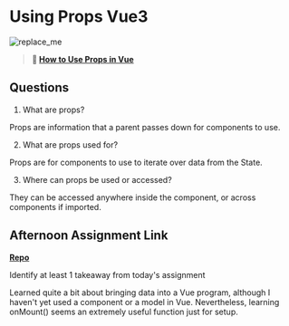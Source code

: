 # Using Props Vue3

![replace_me](https://codeworks.blob.core.windows.net/public/assets/img/illustrations/placeholder.svg)

> **📖 [How to Use Props in Vue](https://codeworksacademy.com/fs-student-guide/resources/wk6/02-Props)**

## Questions

1. What are props?

Props are information that a parent passes down for components to use.

2. What are props used for?

Props are for components to use to iterate over data from the State.

3. Where can props be used or accessed?

They can be accessed anywhere inside the component, or across components if imported.

## Afternoon Assignment Link

**[Repo](https://github.com/da-cade/nasa)**

Identify at least 1 takeaway from today's assignment

Learned quite a bit about bringing data into a Vue program, although I haven't yet used a component or a model in Vue. Nevertheless, learning onMount() seems an extremely useful function just for setup.
